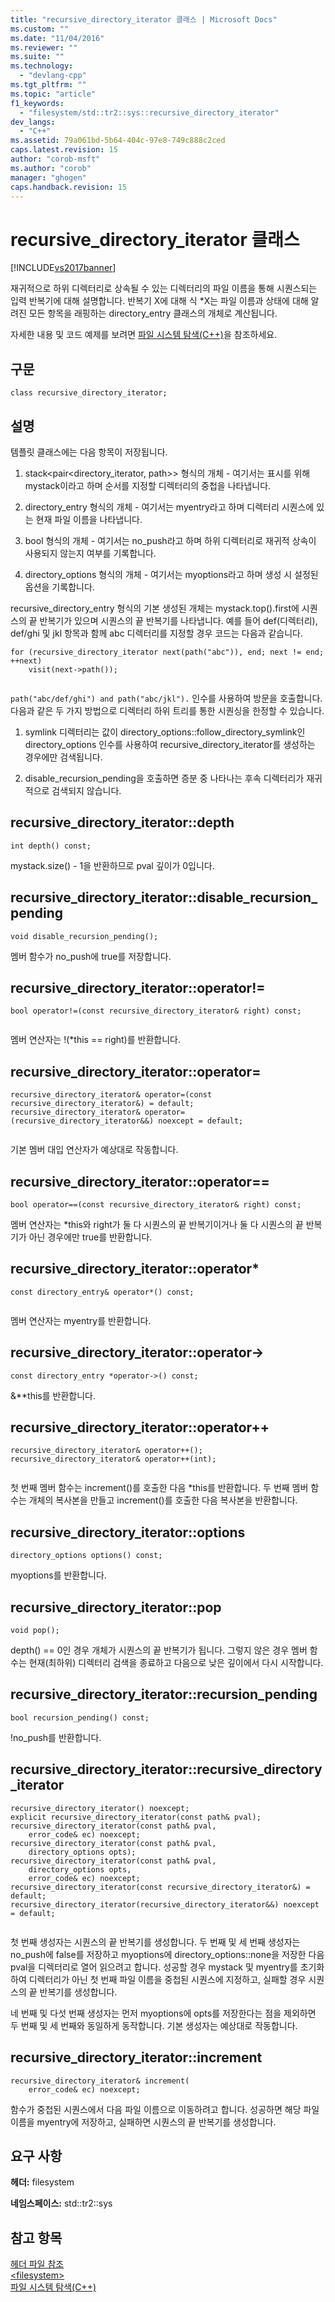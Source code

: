 ```yaml
---
title: "recursive_directory_iterator 클래스 | Microsoft Docs"
ms.custom: ""
ms.date: "11/04/2016"
ms.reviewer: ""
ms.suite: ""
ms.technology: 
  - "devlang-cpp"
ms.tgt_pltfrm: ""
ms.topic: "article"
f1_keywords: 
  - "filesystem/std::tr2::sys::recursive_directory_iterator"
dev_langs: 
  - "C++"
ms.assetid: 79a061bd-5b64-404c-97e8-749c888c2ced
caps.latest.revision: 15
author: "corob-msft"
ms.author: "corob"
manager: "ghogen"
caps.handback.revision: 15
---
```

# recursive_directory_iterator 클래스
[!INCLUDE[vs2017banner](../assembler/inline/includes/vs2017banner.md)]

재귀적으로 하위 디렉터리로 상속될 수 있는 디렉터리의 파일 이름을 통해 시퀀스되는 입력 반복기에 대해 설명합니다. 반복기 X에 대해 식 \*X는 파일 이름과 상태에 대해 알려진 모든 항목을 래핑하는 directory\_entry 클래스의 개체로 계산됩니다.  
  
 자세한 내용 및 코드 예제를 보려면 [파일 시스템 탐색\(C\+\+\)](../standard-library/file-system-navigation.md)을 참조하세요.  
  
## 구문  
  
```  
class recursive_directory_iterator;  
```  
  
## 설명  
 템플릿 클래스에는 다음 항목이 저장됩니다.  
  
1.  stack\<pair\<directory\_iterator, path\>\> 형식의 개체 \- 여기서는 표시를 위해 mystack이라고 하며 순서를 지정할 디렉터리의 중첩을 나타냅니다.  
  
2.  directory\_entry 형식의 개체 \- 여기서는 myentry라고 하며 디렉터리 시퀀스에 있는 현재 파일 이름을 나타냅니다.  
  
3.  bool 형식의 개체 \- 여기서는 no\_push라고 하며 하위 디렉터리로 재귀적 상속이 사용되지 않는지 여부를 기록합니다.  
  
4.  directory\_options 형식의 개체 \- 여기서는 myoptions라고 하며 생성 시 설정된 옵션을 기록합니다.  
  
 recursive\_directory\_entry 형식의 기본 생성된 개체는 mystack.top\(\).first에 시퀀스의 끝 반복기가 있으며 시퀀스의 끝 반복기를 나타냅니다. 예를 들어 def\(디렉터리\), def\/ghi 및 jkl 항목과 함께 abc 디렉터리를 지정할 경우 코드는 다음과 같습니다.  
  
```  
for (recursive_directory_iterator next(path("abc")), end; next != end; ++next)  
    visit(next->path());  
  
```  
  
 `path("abc/def/ghi") and path("abc/jkl").` 인수를 사용하여 방문을 호출합니다. 다음과 같은 두 가지 방법으로 디렉터리 하위 트리를 통한 시퀀싱을 한정할 수 있습니다.  
  
1.  symlink 디렉터리는 값이 directory\_options::follow\_directory\_symlink인 directory\_options 인수를 사용하여 recursive\_directory\_iterator를 생성하는 경우에만 검색됩니다.  
  
2.  disable\_recursion\_pending을 호출하면 증분 중 나타나는 후속 디렉터리가 재귀적으로 검색되지 않습니다.  
  
## recursive\_directory\_iterator::depth  
  
```  
int depth() const;  
```  
  
 mystack.size\(\) \- 1을 반환하므로 pval 깊이가 0입니다.  
  
## recursive\_directory\_iterator::disable\_recursion\_pending  
  
```  
void disable_recursion_pending();  
```  
  
 멤버 함수가 no\_push에 true를 저장합니다.  
  
## recursive\_directory\_iterator::operator\!\=  
  
```  
bool operator!=(const recursive_directory_iterator& right) const;  
  
```  
  
 멤버 연산자는 \!\(\*this \=\= right\)를 반환합니다.  
  
## recursive\_directory\_iterator::operator\=  
  
```  
recursive_directory_iterator& operator=(const recursive_directory_iterator&) = default;  
recursive_directory_iterator& operator=(recursive_directory_iterator&&) noexcept = default;  
  
```  
  
 기본 멤버 대입 연산자가 예상대로 작동합니다.  
  
## recursive\_directory\_iterator::operator\=\=  
  
```  
bool operator==(const recursive_directory_iterator& right) const;  
```  
  
 멤버 연산자는 \*this와 right가 둘 다 시퀀스의 끝 반복기이거나 둘 다 시퀀스의 끝 반복기가 아닌 경우에만 true를 반환합니다.  
  
## recursive\_directory\_iterator::operator\*  
  
```  
const directory_entry& operator*() const;  
  
```  
  
 멤버 연산자는 myentry를 반환합니다.  
  
## recursive\_directory\_iterator::operator\-\>  
  
```  
const directory_entry *operator->() const;  
```  
  
 &\*\*this를 반환합니다.  
  
## recursive\_directory\_iterator::operator\+\+  
  
```  
recursive_directory_iterator& operator++();  
recursive_directory_iterator& operator++(int);  
  
```  
  
 첫 번째 멤버 함수는 increment\(\)를 호출한 다음 \*this를 반환합니다. 두 번째 멤버 함수는 개체의 복사본을 만들고 increment\(\)를 호출한 다음 복사본을 반환합니다.  
  
## recursive\_directory\_iterator::options  
  
```  
directory_options options() const;  
```  
  
 myoptions를 반환합니다.  
  
## recursive\_directory\_iterator::pop  
  
```  
void pop();  
```  
  
 depth\(\) \=\= 0인 경우 개체가 시퀀스의 끝 반복기가 됩니다. 그렇지 않은 경우 멤버 함수는 현재\(최하위\) 디렉터리 검색을 종료하고 다음으로 낮은 깊이에서 다시 시작합니다.  
  
## recursive\_directory\_iterator::recursion\_pending  
  
```  
bool recursion_pending() const;  
```  
  
 \!no\_push를 반환합니다.  
  
## recursive\_directory\_iterator::recursive\_directory\_iterator  
  
```  
recursive_directory_iterator() noexcept;  
explicit recursive_directory_iterator(const path& pval);  
recursive_directory_iterator(const path& pval,  
    error_code& ec) noexcept;  
recursive_directory_iterator(const path& pval,  
    directory_options opts);  
recursive_directory_iterator(const path& pval,  
    directory_options opts,  
    error_code& ec) noexcept;  
recursive_directory_iterator(const recursive_directory_iterator&) = default;  
recursive_directory_iterator(recursive_directory_iterator&&) noexcept = default;  
  
```  
  
 첫 번째 생성자는 시퀀스의 끝 반복기를 생성합니다. 두 번째 및 세 번째 생성자는 no\_push에 false를 저장하고 myoptions에 directory\_options::none을 저장한 다음 pval을 디렉터리로 열어 읽으려고 합니다. 성공할 경우 mystack 및 myentry를 초기화하여 디렉터리가 아닌 첫 번째 파일 이름을 중첩된 시퀀스에 지정하고, 실패할 경우 시퀀스의 끝 반복기를 생성합니다.  
  
 네 번째 및 다섯 번째 생성자는 먼저 myoptions에 opts를 저장한다는 점을 제외하면 두 번째 및 세 번째와 동일하게 동작합니다. 기본 생성자는 예상대로 작동합니다.  
  
## recursive\_directory\_iterator::increment  
  
```  
recursive_directory_iterator& increment(  
    error_code& ec) noexcept;  
```  
  
 함수가 중첩된 시퀀스에서 다음 파일 이름으로 이동하려고 합니다. 성공하면 해당 파일 이름을 myentry에 저장하고, 실패하면 시퀀스의 끝 반복기를 생성합니다.  
  
## 요구 사항  
 **헤더:** filesystem  
  
 **네임스페이스:** std::tr2::sys  
  
## 참고 항목  
 [헤더 파일 참조](../standard-library/cpp-standard-library-header-files.md)   
 [\<filesystem\>](../standard-library/filesystem.md)   
 [파일 시스템 탐색\(C\+\+\)](../standard-library/file-system-navigation.md)